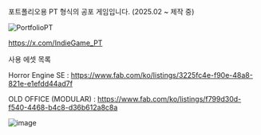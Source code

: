 포트폴리오용 PT 형식의 공포 게임입니다.
(2025.02 ~ 제작 중)

![PortfolioPT](https://github.com/user-attachments/assets/08ff0440-b046-4f77-be3f-25894a6818da)

https://x.com/IndieGame_PT

사용 에셋 목록

Horror Engine SE : https://www.fab.com/ko/listings/3225fc4e-f90e-48a8-821e-e1efdd44ad7f

OLD OFFICE (MODULAR) : https://www.fab.com/ko/listings/f799d30d-f540-4468-b4c8-d36b612a8c8a

![image](https://github.com/user-attachments/assets/c8c3aadd-114b-4e13-9a20-26758ee5a690)
